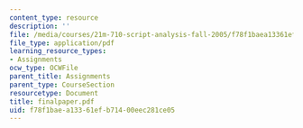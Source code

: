 ```yaml
---
content_type: resource
description: ''
file: /media/courses/21m-710-script-analysis-fall-2005/f78f1baea13361efb71400eec281ce05_finalpaper.pdf
file_type: application/pdf
learning_resource_types:
- Assignments
ocw_type: OCWFile
parent_title: Assignments
parent_type: CourseSection
resourcetype: Document
title: finalpaper.pdf
uid: f78f1bae-a133-61ef-b714-00eec281ce05
---
```

